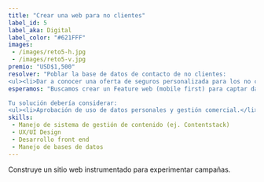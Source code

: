 ```yaml
---
title: "Crear una web para no clientes"
label_id: 5
label_aka: Digital
label_color: "#621FFF"
images:
 - /images/reto5-h.jpg
 - /images/reto5-v.jpg
premio: "USD$1,500"
resolver: "Poblar la base de datos de contacto de no clientes: 
<ul><li>Dar a conocer una oferta de seguros personalizada para los no clientes.</li><li>Apalancarnos de campañas de marca.</li></ul>"
esperamos: "Buscamos crear un Feature web (mobile first) para captar datos de contacto con validación para asegurar que sean correctos. Queremos ideas que vayan más allá de la captura de datos común.<br>

Tu solución debería considerar:
<ul><li>Aprobación de uso de datos personales y gestión comercial.</li><li>Validación de políticas de Ciberseguridad.</li></ul>"
skills:
 - Manejo de sistema de gestión de contenido (ej. Contentstack)
 - UX/UI Design
 - Desarrollo front end
 - Manejo de bases de datos
---
```


Construye un sitio web instrumentado para experimentar campañas.